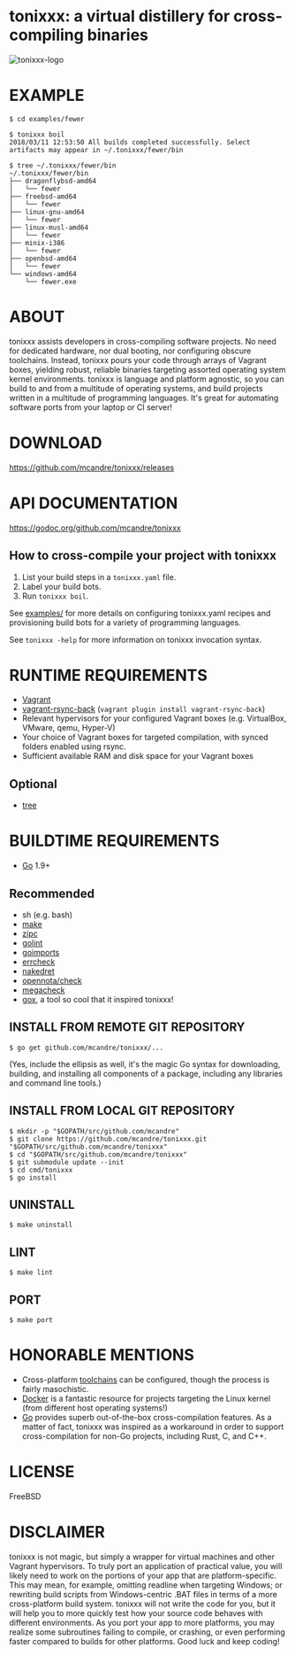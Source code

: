 # tonixxx: a virtual distillery for cross-compiling binaries

![tonixxx-logo](https://raw.githubusercontent.com/mcandre/tonixxx/master/tonixxx.png)

# EXAMPLE

```console
$ cd examples/fewer

$ tonixxx boil
2018/03/11 12:53:50 All builds completed successfully. Select artifacts may appear in ~/.tonixxx/fewer/bin

$ tree ~/.tonixxx/fewer/bin
~/.tonixxx/fewer/bin
├── dragonflybsd-amd64
│   └── fewer
├── freebsd-amd64
│   └── fewer
├── linux-gnu-amd64
│   └── fewer
├── linux-musl-amd64
│   └── fewer
├── minix-i386
│   └── fewer
├── openbsd-amd64
│   └── fewer
└── windows-amd64
    └── fewer.exe
```

# ABOUT

tonixxx assists developers in cross-compiling software projects. No need for dedicated hardware, nor dual booting, nor configuring obscure toolchains. Instead, tonixxx pours your code through arrays of Vagrant boxes, yielding robust, reliable binaries targeting assorted operating system kernel environments. tonixxx is language and platform agnostic, so you can build to and from a multitude of operating systems, and build projects written in a multitude of programming languages. It's great for automating software ports from your laptop or CI server!

# DOWNLOAD

https://github.com/mcandre/tonixxx/releases

# API DOCUMENTATION

https://godoc.org/github.com/mcandre/tonixxx

## How to cross-compile your project with tonixxx

1. List your build steps in a `tonixxx.yaml` file.
2. Label your build bots.
3. Run `tonixxx boil`.

See [examples/](https://github.com/mcandre/tonixxx/tree/master/examples) for more details on configuring tonixxx.yaml recipes and provisioning build bots for a variety of programming languages.

See `tonixxx -help` for more information on tonixxx invocation syntax.

# RUNTIME REQUIREMENTS

* [Vagrant](https://www.vagrantup.com/)
* [vagrant-rsync-back](https://github.com/smerrill/vagrant-rsync-back) (`vagrant plugin install vagrant-rsync-back`)
* Relevant hypervisors for your configured Vagrant boxes (e.g. VirtualBox, VMware, qemu, Hyper-V)
* Your choice of Vagrant boxes for targeted compilation, with synced folders enabled using rsync.
* Sufficient available RAM and disk space for your Vagrant boxes

## Optional

* [tree](https://linux.die.net/man/1/tree)

# BUILDTIME REQUIREMENTS

* [Go](https://golang.org/) 1.9+

## Recommended

* sh (e.g. bash)
* [make](https://www.gnu.org/software/make/)
* [zipc](https://github.com/mcandre/zipc)
* [golint](https://github.com/golang/lint)
* [goimports](https://godoc.org/golang.org/x/tools/cmd/goimports)
* [errcheck](https://github.com/kisielk/errcheck)
* [nakedret](https://github.com/alexkohler/nakedret)
* [opennota/check](https://github.com/opennota/check)
* [megacheck](https://github.com/dominikh/go-tools/tree/master/cmd/megacheck)
* [gox](https://github.com/mitchellh/gox), a tool so cool that it inspired tonixxx!

## INSTALL FROM REMOTE GIT REPOSITORY

```console
$ go get github.com/mcandre/tonixxx/...
```

(Yes, include the ellipsis as well, it's the magic Go syntax for downloading, building, and installing all components of a package, including any libraries and command line tools.)

## INSTALL FROM LOCAL GIT REPOSITORY

```console
$ mkdir -p "$GOPATH/src/github.com/mcandre"
$ git clone https://github.com/mcandre/tonixxx.git "$GOPATH/src/github.com/mcandre/tonixxx"
$ cd "$GOPATH/src/github.com/mcandre/tonixxx"
$ git submodule update --init
$ cd cmd/tonixxx
$ go install
```

## UNINSTALL

```console
$ make uninstall
```

## LINT

```console
$ make lint
```

## PORT

```console
$ make port
```

# HONORABLE MENTIONS

* Cross-platform [toolchains](https://elinux.org/Toolchains) can be configured, though the process is fairly masochistic.
* [Docker](https://www.docker.com/) is a fantastic resource for projects targeting the Linux kernel (from different host operating systems!)
* [Go](https://golang.org/) provides superb out-of-the-box cross-compilation features. As a matter of fact, tonixxx was inspired as a workaround in order to support cross-compilation for non-Go projects, including Rust, C, and C++.

# LICENSE

FreeBSD

# DISCLAIMER

tonixxx is not magic, but simply a wrapper for virtual machines and other Vagrant hypervisors. To truly port an application of practical value, you will likely need to work on the portions of your app that are platform-specific. This may mean, for example, omitting readline when targeting Windows; or rewriting build scripts from Windows-centric .BAT files in terms of a more cross-platform build system. tonixxx will not write the code for you, but it will help you to more quickly test how your source code behaves with different environments. As you port your app to more platforms, you may realize some subroutines failing to compile, or crashing, or even performing faster compared to builds for other platforms. Good luck and keep coding!
